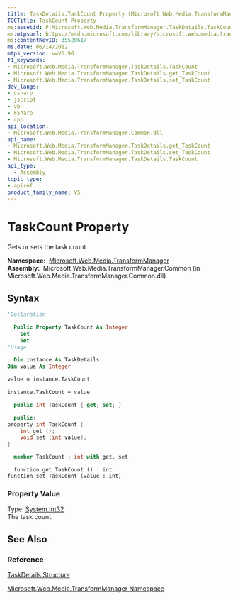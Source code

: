 ```yaml
---
title: TaskDetails.TaskCount Property (Microsoft.Web.Media.TransformManager)
TOCTitle: TaskCount Property
ms:assetid: P:Microsoft.Web.Media.TransformManager.TaskDetails.TaskCount
ms:mtpsurl: https://msdn.microsoft.com/library/microsoft.web.media.transformmanager.taskdetails.taskcount(v=VS.90)
ms:contentKeyID: 35520617
ms.date: 06/14/2012
mtps_version: v=VS.90
f1_keywords:
- Microsoft.Web.Media.TransformManager.TaskDetails.TaskCount
- Microsoft.Web.Media.TransformManager.TaskDetails.get_TaskCount
- Microsoft.Web.Media.TransformManager.TaskDetails.set_TaskCount
dev_langs:
- csharp
- jscript
- vb
- FSharp
- cpp
api_location:
- Microsoft.Web.Media.TransformManager.Common.dll
api_name:
- Microsoft.Web.Media.TransformManager.TaskDetails.get_TaskCount
- Microsoft.Web.Media.TransformManager.TaskDetails.set_TaskCount
- Microsoft.Web.Media.TransformManager.TaskDetails.TaskCount
api_type:
  - Assembly
topic_type:
- apiref
product_family_name: VS
---
```


# TaskCount Property

Gets or sets the task count.

**Namespace:**  [Microsoft.Web.Media.TransformManager](microsoft-web-media-transformmanager-namespace.md)  
**Assembly:**  Microsoft.Web.Media.TransformManager.Common (in Microsoft.Web.Media.TransformManager.Common.dll)

## Syntax

```vb
'Declaration

  Public Property TaskCount As Integer
    Get
    Set
'Usage

  Dim instance As TaskDetails
Dim value As Integer

value = instance.TaskCount

instance.TaskCount = value
```

```csharp
  public int TaskCount { get; set; }
```

```cpp
  public:
property int TaskCount {
    int get ();
    void set (int value);
}
```

``` fsharp
  member TaskCount : int with get, set
```

```jscript
  function get TaskCount () : int
function set TaskCount (value : int)
```

### Property Value

Type: [System.Int32](https://msdn.microsoft.com/library/td2s409d)  
The task count.  

## See Also

### Reference

[TaskDetails Structure](taskdetails-structure-microsoft-web-media-transformmanager.md)

[Microsoft.Web.Media.TransformManager Namespace](microsoft-web-media-transformmanager-namespace.md)

